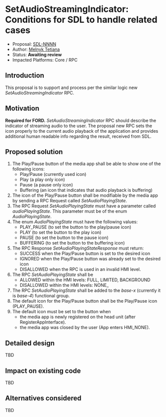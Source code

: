 # SetAudioStreamingIndicator: Conditions for SDL to handle related cases

* Proposal: [SDL-NNNN](NNNN-SetAudioStreamingIndicator_conditions_to_handle_related_cases.md)
* Author: [Melnyk Tetiana](https://github.com/TMelnyk)
* Status: **Awaiting review**
* Impacted Platforms: Core / RPC

## Introduction

This proposal is to support and process per the similar logic new _SetAudioStreamingIndicator_ RPC.

## Motivation

**Required for FORD.**
_SetAudioStreamingIndicator_ RPC should describe the indicator of streaming audio to the user. 
The proposal new RPC sets the icon properly to the current audio playback of the application and provides additional human readable info regarding the result, received from SDL.

## Proposed solution

1. The Play/Pause button of the media app shall be able to show one of the following icons:
   - Play/Pause (currently used icon)
   - Play (a play only icon)
   - Pause (a pause only icon)
   - Buffering (an icon that indicates that audio playback is buffering)
2. The icon of the Play/Pause button shall be modifiable by the media app by sending a RPC Request called _SetAudioPlayingState_.
3. The RPC Request _SetAudioPlayingState_ must have a parameter called _audioPlayingState_. This parameter must be of the enum _AudioPlayingState_.
4. The enum _AudioPlayingState_ must have the following values:
   - PLAY_PAUSE (to set the button to the play/pause icon)
   - PLAY (to set the button to the play icon)
   - PAUSE (to set the button to the pause icon)
   - BUFFERING (to set the button to the buffering icon)
5. The RPC Response _SetAudioPlayingStateResponse_ must return:
   - SUCCESS when the Play/Pause button is set to the desired icon
   - IGNORED when the Play/Pause button was already set to the desired icon
   - DISALLOWED when the RPC is used in an invalid HMI level.
6. The RPC _SetAudioPlayingState_ shall be
   - ALLOWED within the HMI levels: FULL, LIMITED, BACKGROUND
   - DISALLOWED within the HMI levels: NONE_
7. The RPC _SetAudioPlayingState_ shall be added to the _base-x_ (currently it is _base-4_) functional group.
8. The default icon for the Play/Pause button shall be the Play/Pause icon (PLAY_PAUSE).
9. The default icon must be set to the button when
   - the media app is newly registered on the head unit (after RegisterAppInterface).
   - the media app was closed by the user (App enters HMI_NONE).


## Detailed design

TBD

## Impact on existing code

TBD

## Alternatives considered

TBD
